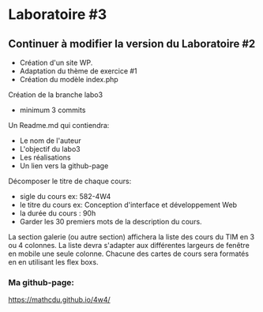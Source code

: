 # Laboratoire #3

## Continuer à modifier la version du Laboratoire #2

- Création d'un site WP.
- Adaptation du thème de exercice #1
- Création du modèle index.php

Création de la branche labo3

- minimum 3 commits

Un Readme.md qui contiendra:

- Le nom de l'auteur
- L'objectif du labo3
- Les réalisations
- Un lien vers la github-page

Décomposer le titre de chaque cours:

- sigle du cours ex: 582-4W4
- le titre du cours ex: Conception d'interface et développement Web
- la durée du cours : 90h
- Garder les 30 premiers mots de la description du cours.

La section galerie (ou autre section) affichera la liste des cours du TIM en 3 ou 4 colonnes.
La liste devra s'adapter aux différentes largeurs de fenêtre en mobile une seule colonne.
Chacune des cartes de cours sera formatés en en utilisant les flex boxs.

### Ma github-page:

https://mathcdu.github.io/4w4/
